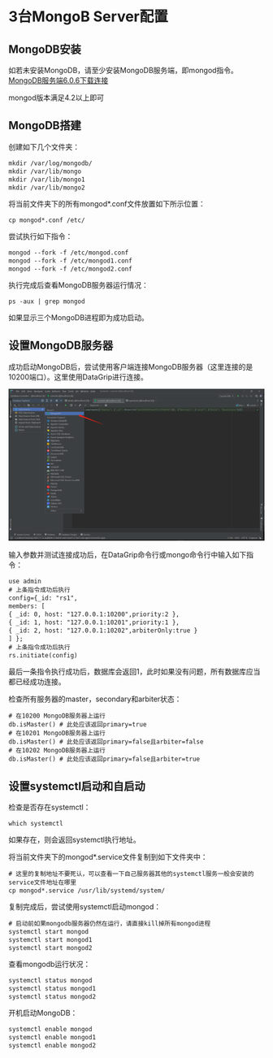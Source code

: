 # 3台MongoB Server配置

## MongoDB安装
如若未安装MongoDB，请至少安装MongoDB服务端，即mongod指令。[MongoDB服务端6.0.6下载连接](https://repo.mongodb.org/yum/redhat/7/mongodb-org/6.0/x86_64/RPMS/mongodb-org-server-6.0.6-1.el7.x86_64.rpm)

mongod版本满足4.2以上即可

## MongoDB搭建
创建如下几个文件夹：

```shell
mkdir /var/log/mongodb/
mkdir /var/lib/mongo
mkdir /var/lib/mongo1
mkdir /var/lib/mongo2
```

将当前文件夹下的所有mongod*.conf文件放置如下所示位置：

```shell
cp mongod*.conf /etc/
```

尝试执行如下指令：
```shell
mongod --fork -f /etc/mongod.conf
mongod --fork -f /etc/mongod1.conf
mongod --fork -f /etc/mongod2.conf
```

执行完成后查看MongoDB服务器运行情况：
```shell
ps -aux | grep mongod
```

如果显示三个MongoDB进程即为成功启动。

## 设置MongoDB服务器

成功启动MongoDB后，尝试使用客户端连接MongoDB服务器（这里连接的是10200端口）。这里使用DataGrip进行连接。

![DataGrip连接MongoDB图片](resources/datagrip-mongodb-connect.png)

输入参数并测试连接成功后，在DataGrip命令行或mongo命令行中输入如下指令：
```mongodb
use admin
# 上条指令成功后执行
config={_id: "rs1",
members: [
{ _id: 0, host: "127.0.0.1:10200",priority:2 },
{ _id: 1, host: "127.0.0.1:10201",priority:1 },
{ _id: 2, host: "127.0.0.1:10202",arbiterOnly:true }
] };
# 上条指令成功后执行
rs.initiate(config)
```

最后一条指令执行成功后，数据库会返回1，此时如果没有问题，所有数据库应当都已经成功连接。

检查所有服务器的master，secondary和arbiter状态：
```mongodb
# 在10200 MongoDB服务器上运行
db.isMaster() # 此处应该返回primary=true
# 在10201 MongoDB服务器上运行
db.isMaster() # 此处应该返回primary=false且arbiter=false
# 在10202 MongoDB服务器上运行
db.isMaster() # 此处应该返回primary=false且arbiter=true
```

## 设置systemctl启动和自启动

检查是否存在systemctl：

```shell
which systemctl
```

如果存在，则会返回systemctl执行地址。

将当前文件夹下的mongod*.service文件复制到如下文件夹中：
```shell
# 这里的复制地址不要死认，可以查看一下自己服务器其他的systemctl服务一般会安装的service文件地址在哪里
cp mongod*.service /usr/lib/systemd/system/
```

复制完成后，尝试使用systemctl启动mongod：
```shell
# 启动前如果mongodb服务器仍然在运行，请直接kill掉所有mongod进程
systemctl start mongod
systemctl start mongod1
systemctl start mongod2
```

查看mongodb运行状况：
```shell
systemctl status mongod
systemctl status mongod1
systemctl status mongod2
```

开机启动MongoDB：
```shell
systemctl enable mongod
systemctl enable mongod1
systemctl enable mongod2
```